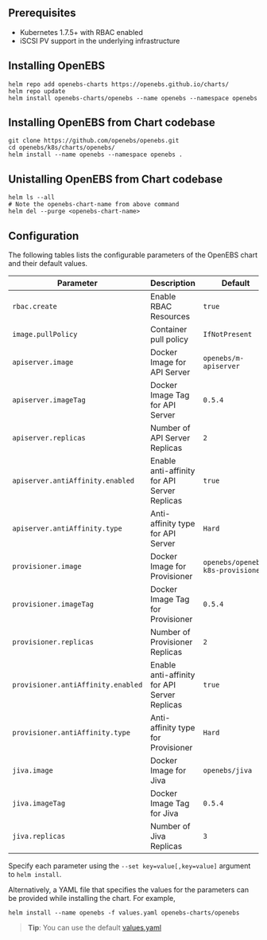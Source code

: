 
## Prerequisites
- Kubernetes 1.7.5+ with RBAC enabled
- iSCSI PV support in the underlying infrastructure

## Installing OpenEBS 
```
helm repo add openebs-charts https://openebs.github.io/charts/
helm repo update
helm install openebs-charts/openebs --name openebs --namespace openebs
```

## Installing OpenEBS from Chart codebase
```
git clone https://github.com/openebs/openebs.git
cd openebs/k8s/charts/openebs/
helm install --name openebs --namespace openebs .
```

## Unistalling OpenEBS from Chart codebase
```
helm ls --all
# Note the openebs-chart-name from above command
helm del --purge <openebs-chart-name>
```

## Configuration

The following tables lists the configurable parameters of the OpenEBS chart and their default values.

| Parameter                            | Description                                   | Default                           |
| ------------------------------------ | --------------------------------------------- | --------------------------------- |
| `rbac.create`                        | Enable RBAC Resources                         | `true`                            |
| `image.pullPolicy`                   | Container pull policy                         | `IfNotPresent`                    |
| `apiserver.image`                    | Docker Image for API Server                   | `openebs/m-apiserver`             |
| `apiserver.imageTag`                 | Docker Image Tag for API Server               | `0.5.4`                           |
| `apiserver.replicas`                 | Number of API Server Replicas                 | `2`                               |
| `apiserver.antiAffinity.enabled`     | Enable anti-affinity for API Server Replicas  | `true`                           |
| `apiserver.antiAffinity.type`        | Anti-affinity type for API Server             | `Hard`                           |
| `provisioner.image`                  | Docker Image for Provisioner                  | `openebs/openebs-k8s-provisioner` |
| `provisioner.imageTag`               | Docker Image Tag for Provisioner              | `0.5.4`                           |
| `provisioner.replicas`               | Number of Provisioner Replicas                | `2`                               |
| `provisioner.antiAffinity.enabled`   | Enable anti-affinity for API Server Replicas  | `true`                           |
| `provisioner.antiAffinity.type`      | Anti-affinity type for Provisioner            | `Hard`                           |
| `jiva.image`                         | Docker Image for Jiva                         | `openebs/jiva`                    |
| `jiva.imageTag`                      | Docker Image Tag for Jiva                     | `0.5.4`                           |
| `jiva.replicas`                      | Number of Jiva Replicas                       | `3`                               |

Specify each parameter using the `--set key=value[,key=value]` argument to `helm install`.

Alternatively, a YAML file that specifies the values for the parameters can be provided while installing the chart. For example,

```shell
helm install --name openebs -f values.yaml openebs-charts/openebs
```

> **Tip**: You can use the default [values.yaml](values.yaml)
